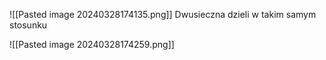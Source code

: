 ![[Pasted image 20240328174135.png]]
Dwusieczna dzieli w takim samym stosunku

![[Pasted image 20240328174259.png]]
